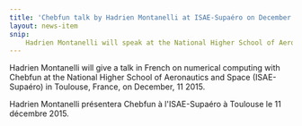```yaml
---
title: 'Chebfun talk by Hadrien Montanelli at ISAE-Supaéro on December 11, 2015'
layout: news-item
snip:
    Hadrien Montanelli will speak at the National Higher School of Aeronautics and Space in Toulouse on December 11, 2015.
---
```


Hadrien Montanelli will give a talk in French on numerical computing with
Chebfun at the National Higher School of Aeronautics and Space (ISAE-Supaéro)
in Toulouse, France, on December, 11 2015.

Hadrien Montanelli présentera Chebfun à l'ISAE-Supaéro à Toulouse le 11 décembre
2015.
